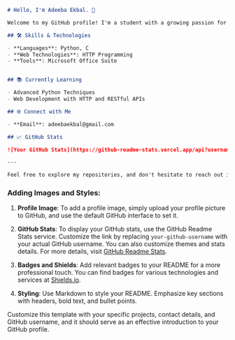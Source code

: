 ```markdown
# Hello, I'm Adeeba Ekbal. 👋

Welcome to my GitHub profile! I'm a student with a growing passion for technology and programming. Here, you'll find projects and contributions that showcase my skills in Python, C programming, HTTP programming, and more. I recently participated in the Python Workshop held by ZHCET.

## 🛠 Skills & Technologies

- **Languages**: Python, C
- **Web Technologies**: HTTP Programming
- **Tools**: Microsoft Office Suite


## 📚 Currently Learning

- Advanced Python Techniques
- Web Development with HTTP and RESTful APIs

## 🌐 Connect with Me

- **Email**: adeebaekbal@gmail.com

## 📈 GitHub Stats

![Your GitHub Stats](https://github-readme-stats.vercel.app/api?username=your-github-username&show_icons=true&hide_title=true&count_private=true&hide=prs&theme=radical)

---

Feel free to explore my repositories, and don't hesitate to reach out if you'd like to collaborate or have any questions!
```

### **Adding Images and Styles:**

1. **Profile Image**: To add a profile image, simply upload your profile picture to GitHub, and use the default GitHub interface to set it.

2. **GitHub Stats**: To display your GitHub stats, use the GitHub Readme Stats service. Customize the link by replacing `your-github-username` with your actual GitHub username. You can also customize themes and stats details. For more details, visit [GitHub Readme Stats](https://github.com/anuraghazra/github-readme-stats).

3. **Badges and Shields**: Add relevant badges to your README for a more professional touch. You can find badges for various technologies and services at [Shields.io](https://shields.io/).

4. **Styling**: Use Markdown to style your README. Emphasize key sections with headers, bold text, and bullet points. 

Customize this template with your specific projects, contact details, and GitHub username, and it should serve as an effective introduction to your GitHub profile.
